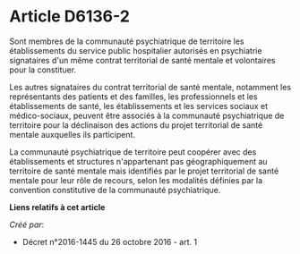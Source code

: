 # Article D6136-2

Sont membres de la communauté psychiatrique de territoire les établissements du service public hospitalier autorisés en
psychiatrie signataires d'un même contrat territorial de santé mentale et volontaires pour la constituer. 

Les autres signataires du contrat territorial de santé mentale, notamment les représentants des patients et des familles, les
professionnels et les établissements de santé, les établissements et les services sociaux et médico-sociaux, peuvent être
associés à la communauté psychiatrique de territoire pour la déclinaison des actions du projet territorial de santé mentale
auxquelles ils participent. 

La communauté psychiatrique de territoire peut coopérer avec des établissements et structures n'appartenant pas
géographiquement au territoire de santé mentale mais identifiés par le projet territorial de santé mentale pour leur rôle de
recours, selon les modalités définies par la convention constitutive de la communauté psychiatrique.

**Liens relatifs à cet article**

_Créé par_:

  - Décret n°2016-1445 du 26 octobre 2016 - art. 1
